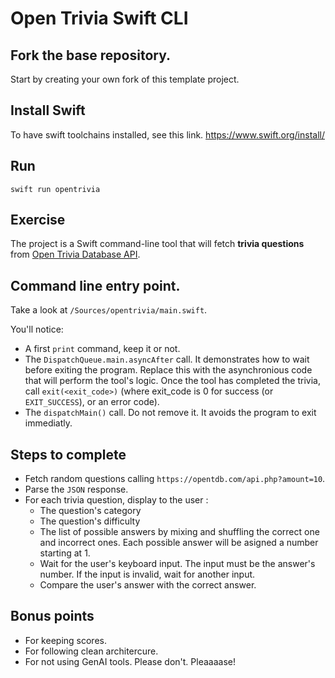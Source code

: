 # Open Trivia Swift CLI

## Fork the base repository.

Start by creating your own fork of this template project.

## Install Swift

To have swift toolchains installed, see this link.
https://www.swift.org/install/

## Run

`swift run opentrivia`

## Exercise

The project is a Swift command-line tool that will fetch **trivia questions** from [Open Trivia Database API](https://opentdb.com/api_config.php).

## Command line entry point. 

Take a look at `/Sources/opentrivia/main.swift`. 

You'll notice: 
* A first `print` command, keep it or not. 
* The `DispatchQueue.main.asyncAfter` call. It demonstrates how to wait before exiting the program. Replace this with the asynchronious code that will perform the tool's logic. Once the tool has completed the trivia, call `exit(<exit_code>)` (where exit_code is 0 for success (or `EXIT_SUCCESS`), or an error code).  
* The `dispatchMain()` call. Do not remove it. It avoids the program to exit immediatly.

## Steps to complete

* Fetch random questions calling `https://opentdb.com/api.php?amount=10`.
* Parse the `JSON` response. 
* For each trivia question, display to the user : 
    - The question's category
    - The question's difficulty
    - The list of possible answers by mixing and shuffling the correct one and incorrect ones. Each possible answer will be asigned a number starting at 1. 
    - Wait for the user's keyboard input. The input must be the answer's number. If the input is invalid, wait for another input. 
    - Compare the user's answer with the correct answer. 

## Bonus points

* For keeping scores.
* For following clean architercure.
* For not using GenAI tools. Please don't. Pleaaaase! 
